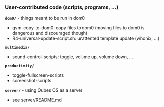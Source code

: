### User-contributed code (scripts, programs, ...)

**`dom0/`** - things meant to be run in dom0

- qvm-copy-to-dom0: copy files to dom0 (moving files to dom0 is dangerous and discouraged though)
- R4-universal-update-script.sh: unattented template update (whonix, ...)

**`multimedia/`**

- sound-control-scripts: toggle, volume up, volume down, ...

**`productivity/`**

- toggle-fullscreen-scripts
- screenshot-scripts

**`server/`** - using Qubes OS as a server

- see server/README.md
